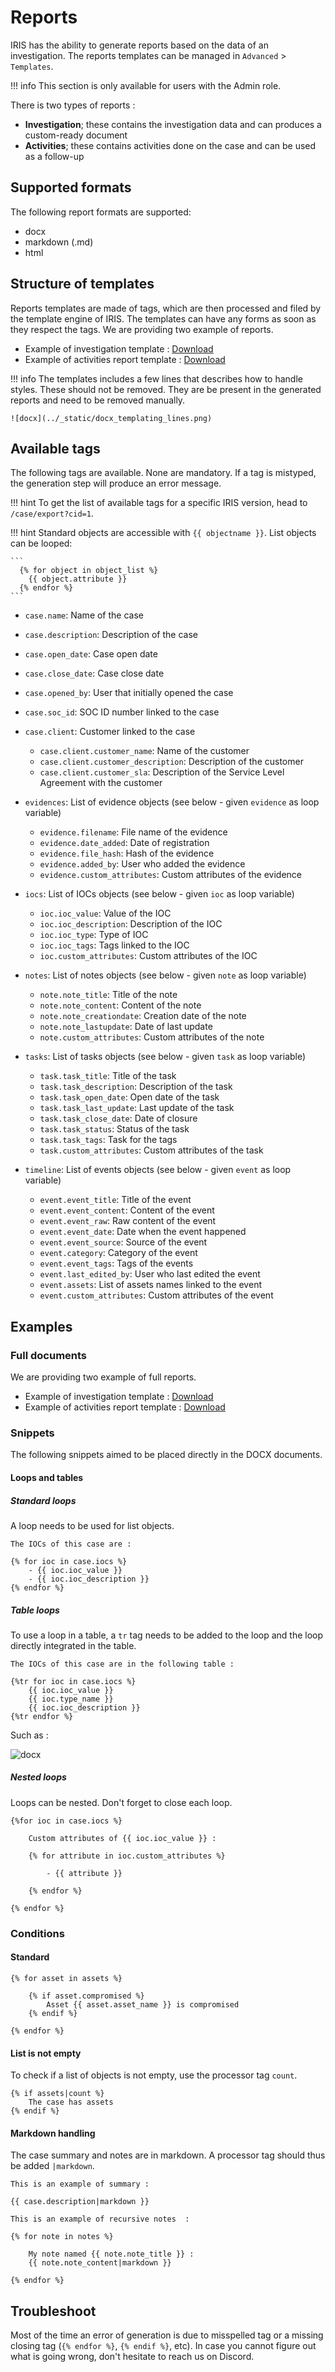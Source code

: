 # Reports

IRIS has the ability to generate reports based on the data of an investigation.
The reports templates can be managed in ``Advanced`` > ``Templates``.

!!! info
    This section is only available for users with the Admin role.

There is two types of reports : 

- **Investigation**; these contains the investigation data and can produces a custom-ready document
- **Activities**; these contains activities done on the case and can be used as a follow-up

## Supported formats 
The following report formats are supported: 

- docx 
- markdown (.md)
- html 

## Structure of templates
Reports templates are made of tags, which are then processed and filed by the template engine of IRIS.
The templates can have any forms as soon as they respect the tags. We are providing two example of reports. 

- Example of investigation template : [Download](example_reports/iris_report_template.docx) 
- Example of activities report template : [Download](example_reports/iris_activity_report_template.docx)

!!! info 
    The templates includes a few lines that describes how to handle styles. These should not be removed. 
    They are be present in the generated reports and need to be removed manually. 

    ![docx](../_static/docx_templating_lines.png)

## Available tags
The following tags are available. None are mandatory. If a tag is mistyped, the generation step will produce an error message.

!!! hint 
    To get the list of available tags for a specific IRIS version, head to `/case/export?cid=1`. 
    

!!! hint 
    Standard objects are accessible with ``{{ objectname }}``.
    List objects can be looped:

    ```
      {% for object in object_list %}
        {{ object.attribute }}
      {% endfor %} 
    ```


- ``case.name``: Name of the case
- ``case.description``: Description of the case
- ``case.open_date``: Case open date 
- ``case.close_date``: Case close date 
- ``case.opened_by``: User that initially opened the case 
- ``case.soc_id``: SOC ID number linked to the case 
- ``case.client``: Customer linked to the case
    - ``case.client.customer_name``: Name of the customer
    - ``case.client.customer_description``: Description of the customer
    - ``case.client.customer_sla``: Description of the Service Level Agreement with the customer
- ``evidences``: List of evidence objects (see below - given ``evidence`` as loop variable)
    - ``evidence.filename``: File name of the evidence 
    - ``evidence.date_added``: Date of registration 
    - ``evidence.file_hash``: Hash of the evidence 
    - ``evidence.added_by``: User who added the evidence
    - ``evidence.custom_attributes``: Custom attributes of the evidence

- ``iocs``: List of IOCs objects (see below - given ``ioc`` as loop variable)
    - ``ioc.ioc_value``: Value of the IOC 
    - ``ioc.ioc_description``: Description of the IOC
    - ``ioc.ioc_type``: Type of IOC 
    - ``ioc.ioc_tags``: Tags linked to the IOC 
    - ``ioc.custom_attributes``: Custom attributes of the IOC

- ``notes``: List of notes objects (see below - given ``note`` as loop variable)
    - ``note.note_title``: Title of the note 
    - ``note.note_content``: Content of the note 
    - ``note.note_creationdate``: Creation date of the note 
    - ``note.note_lastupdate``: Date of last update 
    - ``note.custom_attributes``: Custom attributes of the note

- ``tasks``: List of tasks objects (see below - given ``task`` as loop variable)

    - ``task.task_title``: Title of the task 
    - ``task.task_description``: Description of the task 
    - ``task.task_open_date``: Open date of the task 
    - ``task.task_last_update``: Last update of the task 
    - ``task.task_close_date``: Date of closure 
    - ``task.task_status``: Status of the task 
    - ``task.task_tags``: Task for the tags 
    - ``task.custom_attributes``: Custom attributes of the task

- `timeline`: List of events objects (see below - given ``event`` as loop variable)

    - ``event.event_title``: Title of the event 
    - ``event.event_content``: Content of the event 
    - ``event.event_raw``: Raw content of the event 
    - ``event.event_date``: Date when the event happened 
    - ``event.event_source``: Source of the event 
    - ``event.category``: Category of the event 
    - ``event.event_tags``: Tags of the events 
    - ``event.last_edited_by``: User who last edited the event 
    - ``event.assets``: List of assets names linked to the event
    - ``event.custom_attributes``: Custom attributes of the event


## Examples 
### Full documents 
We are providing two example of full reports. 

- Example of investigation template : [Download](example_reports/iris_report_template.docx) 
- Example of activities report template : [Download](example_reports/iris_activity_report_template.docx)


### Snippets 
The following snippets aimed to be placed directly in the DOCX documents.

#### Loops and tables 
##### Standard loops
A loop needs to be used for list objects. 
``` title="Loop on IOC example"
The IOCs of this case are : 

{% for ioc in case.iocs %}
    - {{ ioc.ioc_value }}
    - {{ ioc.ioc_description }}
{% endfor %}
```

##### Table loops
To use a loop in a table, a `tr` tag needs to be added to the loop and the loop directly integrated in the table. 
``` title="Loop on IOC table example"
The IOCs of this case are in the following table : 

{%tr for ioc in case.iocs %}
    {{ ioc.ioc_value }}
    {{ ioc.type_name }}
    {{ ioc.ioc_description }}
{%tr endfor %}
```
Such as : 

![docx](../_static/docx_ioc_loop.png)

##### Nested loops
Loops can be nested. Don't forget to close each loop. 

``` title="Nested loop"
{%for ioc in case.iocs %}

    Custom attributes of {{ ioc.ioc_value }} :

    {% for attribute in ioc.custom_attributes %}

        - {{ attribute }}

    {% endfor %}

{% endfor %}
```

### Conditions 
#### Standard 
``` title="Check if asset is compromised"
{% for asset in assets %} 
    
    {% if asset.compromised %}
        Asset {{ asset.asset_name }} is compromised
    {% endif %}

{% endfor %}
```

#### List is not empty
To check if a list of objects is not empty, use the processor tag `count`.

``` title="Check if case has assets"
{% if assets|count %} 
    The case has assets
{% endif %}
```

#### Markdown handling
The case summary and notes are in markdown. A processor tag should thus be added `|markdown`.
``` title="Summary as markdown"
This is an example of summary : 

{{ case.description|markdown }}
```

``` title="Loop over notes"
This is an example of recursive notes  : 

{% for note in notes %}

    My note named {{ note.note_title }} : 
    {{ note.note_content|markdown }}

{% endfor %}
```

## Troubleshoot 
Most of the time an error of generation is due to misspelled tag or a missing closing tag (`{% endfor %}`, `{% endif %}`, etc).
In case you cannot figure out what is going wrong, don't hesitate to reach us on Discord.
